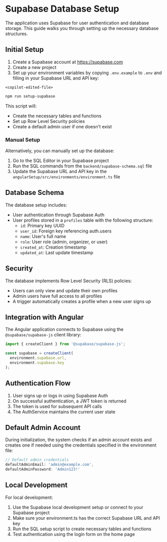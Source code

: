 # Supabase Database Setup

The application uses Supabase for user authentication and database storage. This guide walks you through setting up the necessary database structures.

## Initial Setup

1. Create a Supabase account at https://supabase.com
2. Create a new project
3. Set up your environment variables by copying `.env.example` to `.env` and filling in your Supabase URL and API key:
```
<copilot-edited-file>
````

```bash
npm run setup-supabase
```

This script will:
- Create the necessary tables and functions
- Set up Row Level Security policies
- Create a default admin user if one doesn't exist

### Manual Setup
Alternatively, you can manually set up the database:

1. Go to the SQL Editor in your Supabase project
2. Run the SQL commands from the `backend/supabase-schema.sql` file
3. Update the Supabase URL and API key in the `angularSetup/src/environments/environment.ts` file

## Database Schema

The database setup includes:

- User authentication through Supabase Auth
- User profiles stored in a `profiles` table with the following structure:
  - `id`: Primary key UUID
  - `user_id`: Foreign key referencing auth.users
  - `name`: User's full name
  - `role`: User role (admin, organizer, or user)
  - `created_at`: Creation timestamp
  - `updated_at`: Last update timestamp

## Security

The database implements Row Level Security (RLS) policies:

- Users can only view and update their own profiles
- Admin users have full access to all profiles
- A trigger automatically creates a profile when a new user signs up

## Integration with Angular

The Angular application connects to Supabase using the `@supabase/supabase-js` client library:

```typescript
import { createClient } from '@supabase/supabase-js';

const supabase = createClient(
  environment.supabase.url,
  environment.supabase.key
);
```

## Authentication Flow

1. User signs up or logs in using Supabase Auth
2. On successful authentication, a JWT token is returned
3. The token is used for subsequent API calls
4. The AuthService maintains the current user state

## Default Admin Account

During initialization, the system checks if an admin account exists and creates one if needed using the credentials specified in the environment file:

```typescript
// Default admin credentials
defaultAdminEmail: 'admin@example.com',
defaultAdminPassword: 'Admin123!'
```

## Local Development

For local development:

1. Use the Supabase local development setup or connect to your Supabase project
2. Make sure your environment.ts has the correct Supabase URL and API key
3. Run the SQL setup script to create necessary tables and functions
4. Test authentication using the login form on the home page 